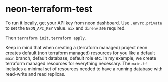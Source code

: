 # neon-terraform-test

To run it locally, get your API key from neon dashboard. Use `.envrc.private` to
set the `NEON_API_KEY` value. `nix` and `direnv` are required.

Then `terraform init`, `terraform apply`. 

Keep in mind that when creating a (terraform managed) project neon creates 
default (non terraform managed) resources for you like a default `main` branch,
default database, default role etc. In my example, we create terraform managed
resources for everything necessary. The `main.tf` includes a minimal set of 
resources needed to have a running database with read-write and read replicas.
